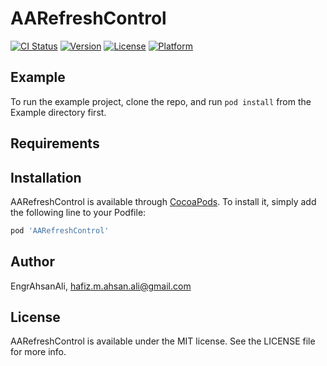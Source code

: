 # AARefreshControl

[![CI Status](https://img.shields.io/travis/EngrAhsanAli/AARefreshControl.svg?style=flat)](https://travis-ci.org/EngrAhsanAli/AARefreshControl)
[![Version](https://img.shields.io/cocoapods/v/AARefreshControl.svg?style=flat)](https://cocoapods.org/pods/AARefreshControl)
[![License](https://img.shields.io/cocoapods/l/AARefreshControl.svg?style=flat)](https://cocoapods.org/pods/AARefreshControl)
[![Platform](https://img.shields.io/cocoapods/p/AARefreshControl.svg?style=flat)](https://cocoapods.org/pods/AARefreshControl)

## Example

To run the example project, clone the repo, and run `pod install` from the Example directory first.

## Requirements

## Installation

AARefreshControl is available through [CocoaPods](https://cocoapods.org). To install
it, simply add the following line to your Podfile:

```ruby
pod 'AARefreshControl'
```

## Author

EngrAhsanAli, hafiz.m.ahsan.ali@gmail.com

## License

AARefreshControl is available under the MIT license. See the LICENSE file for more info.
